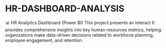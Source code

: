 # HR-DASHBOARD-ANALYSIS
📊 HR Analytics Dashboard (Power BI)  This project presents an interact It provides comprehensive insights into key human resources metrics, helping organizations make data-driven decisions related to workforce planning, employee engagement, and retention.
